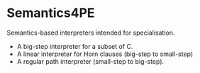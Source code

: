 # Semantics4PE
Semantics-based interpreters intended for specialisation.

- A big-step interpreter for a subset of C.
- A linear interpreter for Horn clauses (big-step to small-step)
- A regular path interpreter (small-step to big-step).
